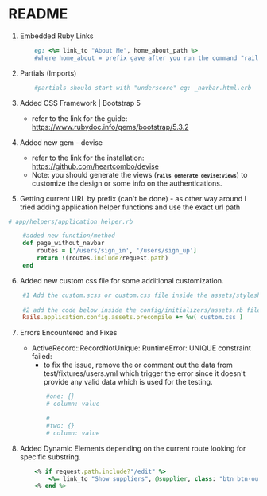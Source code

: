 # README

1. Embedded Ruby Links
    ```ruby
        eg: <%= link_to "About Me", home_about_path %>
        #where home_about = prefix gave after you run the command "rails routes (for newer versions) or rake routes (for version below 6.0)
    ```

2. Partials (Imports)
    ```ruby
        #partials should start with "underscore" eg: _navbar.html.erb
    ```

3. Added CSS Framework | Bootstrap 5
    - refer to the link for the guide: https://www.rubydoc.info/gems/bootstrap/5.3.2

4. Added new gem - devise
    - refer to the link for the installation: https://github.com/heartcombo/devise
    - Note: you should generate the views (<small><b>``` rails generate devise:views ```</b></small>) to customize the design or some info on the authentications.

5. Getting current URL by prefix (can't be done) - as other way around I tried adding application helper functions and use the exact url path
```ruby
# app/helpers/application_helper.rb

    #added new function/method
    def page_without_navbar 
        routes = ['/users/sign_in', '/users/sign_up']
        return !(routes.include?request.path)
    end

```

6. Added new custom css file for some additional customization.
```ruby
    #1 Add the custom.scss or custom.css file inside the assets/stylesheets/ folder
    
    #2 add the code below inside the config/initializers/assets.rb file.
    Rails.application.config.assets.precompile += %w( custom.css )
```

7. Errors Encountered and Fixes
    - ActiveRecord::RecordNotUnique: RuntimeError: UNIQUE constraint failed:
        - to fix the issue, remove the or comment out the data from test/fixtures/users.yml which trigger the error since it doesn't provide any valid data which is used for the testing.
        ```ruby
            #one: {}
            # column: value

            #
            #two: {}
            # column: value
        ```

8. Added Dynamic Elements depending on the current route looking for specific substring.
    ```ruby
        <% if request.path.include?"/edit" %>
            <%= link_to "Show suppliers", @supplier, class: "btn btn-outline-success" %>
        <% end %>
    ```